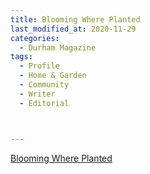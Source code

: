 ```yaml
---
title: Blooming Where Planted
last_modified_at: 2020-11-29
categories:
  - Durham Magazine
tags:
  - Profile
  - Home & Garden
  - Community
  - Writer
  - Editorial 



---
```


[Blooming Where Planted](https://issuu.com/shannonmedia/docs/dmmay17issuu/41)
